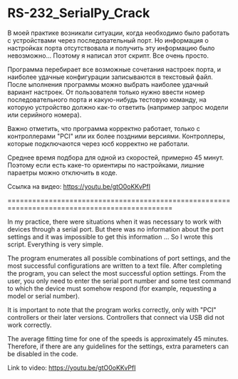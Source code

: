 # RS-232_SerialPy_Crack
В моей практике возникали ситуации, когда необходимо было работать с устройствами через последовательный порт. Но информация о настройках порта отсутствовала и получить эту информацию было невозможно...
Поэтому я написал этот скрипт. Все очень просто.

Программа перебирает все возможные сочетания настроек порта, и наиболее удачные конфигурации записываются в текстовый файл. После ыполнения программы можно выбрать наиболее удачный вариант настроек.
От пользователя только нужно ввести номер последовательного порта и какую-нибудь тестовую команду, на которую устройство должно как-то ответить (например запрос модели или серийного номера).

Важно отметить, что программа корректно работает, только с контроллерами "PCI" или их более поздними версиями.
Контроллеры, которые подключаются через юсб корректно не работали.

Среднее время подбора для одной из скоростей, примерно 45 минут. Поэтому если есть каке-то ориентиры по настройками, лишние параетры можно отключить в коде.

Ссылка на видео: https://youtu.be/gtO0oKKvPfI

==============================================================================================

In my practice, there were situations when it was necessary to work with devices through a serial port. But there was no information about the port settings and it was impossible to get this information ...
So I wrote this script. Everything is very simple.

The program enumerates all possible combinations of port settings, and the most successful configurations are written to a text file. After completing the program, you can select the most successful option settings.
From the user, you only need to enter the serial port number and some test command to which the device must somehow respond (for example, requesting a model or serial number).

It is important to note that the program works correctly, only with "PCI" controllers or their later versions.
Controllers that connect via USB did not work correctly.

The average fitting time for one of the speeds is approximately 45 minutes. Therefore, if there are any guidelines for the settings, extra parameters can be disabled in the code.

Link to video: https://youtu.be/gtO0oKKvPfI
